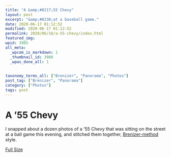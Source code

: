 ```yaml
---
title: "A &amp;#8217;55 Chevy"
layout: post
excerpt: "&amp;#8230;at a baseball game."
date: 2020-06-17 01:12:52
modified: 2020-06-17 01:12:52
permalink: 2020/06/16/a-55-chevy/index.html
featured_img: 
wpid: 3985
all_meta: 
  _wpcom_is_markdown: 1
  _thumbnail_id: 3986
  _wpas_done_all: 1
  
  
taxonomy_terms_all: ["Brenizer", "Panorama", "Photos"]
post_tag: ["Brenizer", "Panorama"]
category: ["Photos"]
tags: post
---
```


# A &#8217;55 Chevy

I snapped about a dozen photos of a ’55 Chevy that was sitting on the street at a ball game this evening, and stitched them together, [Brenizer-method](https://patrickjohanneson.com/2020/06/03/brenizer-bike/) style.

[Full Size](https://patrickjohanneson.com/wp-content/uploads/2020/06/brenizer-55-chevy-2000.jpg)
